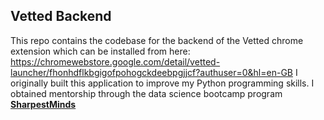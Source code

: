## **Vetted Backend**
This repo contains the codebase for the backend of the Vetted chrome extension which can be installed from here: https://chromewebstore.google.com/detail/vetted-launcher/fhonhdflkbgigofpohogckdeebpgjjcf?authuser=0&hl=en-GB
I originally built this application to improve my Python programming skills. I obtained mentorship through the data science bootcamp program **[SharpestMinds](https://www.sharpestminds.com/)** 
